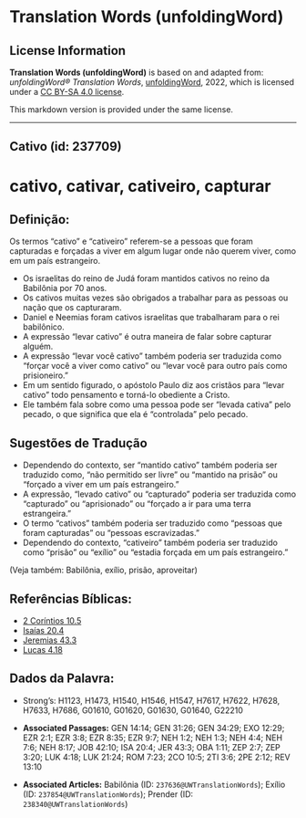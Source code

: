 # Translation Words (unfoldingWord)

## License Information

**Translation Words (unfoldingWord)** is based on and adapted from: _unfoldingWord® Translation Words_, [unfoldingWord](https://unfoldingword.org/utw), 2022, which is licensed under a [CC BY-SA 4.0 license](https://creativecommons.org/licenses/by-sa/4.0/legalcode.en).

This markdown version is provided under the same license.



--------------------------------

## Cativo (id: 237709)

cativo, cativar, cativeiro, capturar
====================================

Definição:
----------

Os termos “cativo” e “cativeiro” referem\-se a pessoas que foram capturadas e forçadas a viver em algum lugar onde não querem viver, como em um país estrangeiro.

* Os israelitas do reino de Judá foram mantidos cativos no reino da Babilônia por 70 anos.
* Os cativos muitas vezes são obrigados a trabalhar para as pessoas ou nação que os capturaram.
* Daniel e Neemias foram cativos israelitas que trabalharam para o rei babilônico.
* A expressão “levar cativo” é outra maneira de falar sobre capturar alguém.
* A expressão “levar você cativo” também poderia ser traduzida como “forçar você a viver como cativo” ou “levar você para outro país como prisioneiro.”
* Em um sentido figurado, o apóstolo Paulo diz aos cristãos para “levar cativo” todo pensamento e torná\-lo obediente a Cristo.
* Ele também fala sobre como uma pessoa pode ser “levada cativa” pelo pecado, o que significa que ela é “controlada” pelo pecado.

Sugestões de Tradução
---------------------

* Dependendo do contexto, ser “mantido cativo” também poderia ser traduzido como, “não permitido ser livre” ou “mantido na prisão” ou “forçado a viver em um país estrangeiro.”
* A expressão, “levado cativo” ou “capturado” poderia ser traduzida como “capturado” ou “aprisionado” ou “forçado a ir para uma terra estrangeira.”
* O termo “cativos” também poderia ser traduzido como “pessoas que foram capturadas” ou “pessoas escravizadas.”
* Dependendo do contexto, “cativeiro” também poderia ser traduzido como “prisão” ou “exílio” ou “estadia forçada em um país estrangeiro.”

(Veja também: Babilônia, exílio, prisão, aproveitar)

Referências Bíblicas:
---------------------

* [2 Coríntios 10\.5](https://ref.ly/2Cor10:5)
* [Isaías 20\.4](https://ref.ly/Isa20:4)
* [Jeremias 43\.3](https://ref.ly/Jer43:3)
* [Lucas 4\.18](https://ref.ly/Luke4:18)

Dados da Palavra:
-----------------

* Strong’s: H1123, H1473, H1540, H1546, H1547, H7617, H7622, H7628, H7633, H7686, G01610, G01620, G01630, G01640, G22210

* **Associated Passages:** GEN 14:14; GEN 31:26; GEN 34:29; EXO 12:29; EZR 2:1; EZR 3:8; EZR 8:35; EZR 9:7; NEH 1:2; NEH 1:3; NEH 4:4; NEH 7:6; NEH 8:17; JOB 42:10; ISA 20:4; JER 43:3; OBA 1:11; ZEP 2:7; ZEP 3:20; LUK 4:18; LUK 21:24; ROM 7:23; 2CO 10:5; 2TI 3:6; 2PE 2:12; REV 13:10
* **Associated Articles:** Babilônia (ID: `237636@UWTranslationWords`); Exílio (ID: `237854@UWTranslationWords`); Prender (ID: `238340@UWTranslationWords`)

